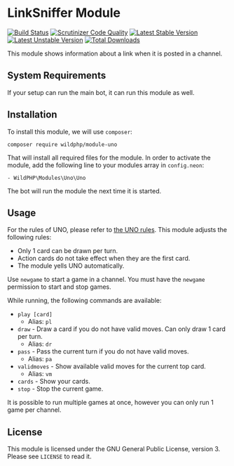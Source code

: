 # LinkSniffer Module
[![Build Status](https://scrutinizer-ci.com/g/WildPHP/module-linksniffer/badges/build.png?b=master)](https://scrutinizer-ci.com/g/WildPHP/module-linksniffer/build-status/master)
[![Scrutinizer Code Quality](https://scrutinizer-ci.com/g/WildPHP/module-linksniffer/badges/quality-score.png?b=master)](https://scrutinizer-ci.com/g/WildPHP/module-linksniffer/?branch=master)
[![Latest Stable Version](https://poser.pugx.org/wildphp/module-linksniffer/v/stable)](https://packagist.org/packages/wildphp/module-linksniffer)
[![Latest Unstable Version](https://poser.pugx.org/wildphp/module-linksniffer/v/unstable)](https://packagist.org/packages/wildphp/module-linksniffer)
[![Total Downloads](https://poser.pugx.org/wildphp/module-linksniffer/downloads)](https://packagist.org/packages/wildphp/module-linksniffer)

This module shows information about a link when it is posted in a channel.

## System Requirements
If your setup can run the main bot, it can run this module as well.

## Installation
To install this module, we will use `composer`:

```composer require wildphp/module-uno```

That will install all required files for the module. In order to activate the module, add the following line to your modules array in `config.neon`:

    - WildPHP\Modules\Uno\Uno

The bot will run the module the next time it is started.

## Usage
For the rules of UNO, please refer to [the UNO rules](http://www.unorules.com/). This module adjusts the following rules:
* Only 1 card can be drawn per turn.
* Action cards do not take effect when they are the first card.
* The module yells UNO automatically.

Use `newgame` to start a game in a channel. You must have the `newgame` permission to start and stop games.

While running, the following commands are available:

* `play [card]`
    * Alias: `pl`
* `draw` - Draw a card if you do not have valid moves. Can only draw 1 card per turn.
    * Alias: `dr`
* `pass` - Pass the current turn if you do not have valid moves.
    * Alias: `pa`
* `validmoves` - Show available valid moves for the current top card.
    * Alias: `vm`
* `cards` - Show your cards.
* `stop` - Stop the current game.

It is possible to run multiple games at once, however you can only run 1 game per channel.


## License
This module is licensed under the GNU General Public License, version 3. Please see `LICENSE` to read it.
